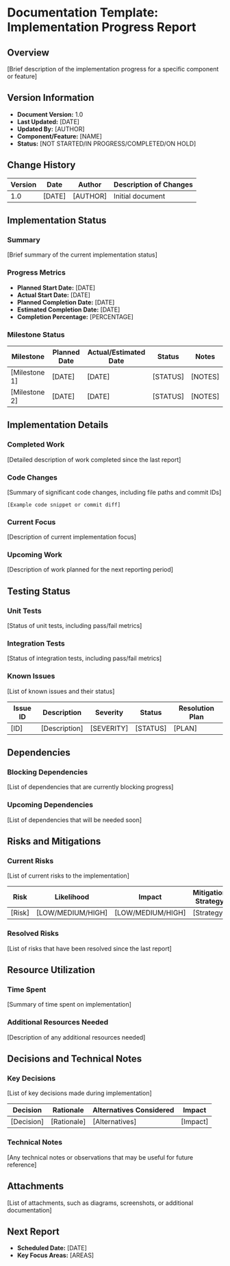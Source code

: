 # Documentation Template: Implementation Progress Report

## Overview
[Brief description of the implementation progress for a specific component or feature]

## Version Information
- **Document Version:** 1.0
- **Last Updated:** [DATE]
- **Updated By:** [AUTHOR]
- **Component/Feature:** [NAME]
- **Status:** [NOT STARTED/IN PROGRESS/COMPLETED/ON HOLD]

## Change History
| Version | Date | Author | Description of Changes |
|---------|------|--------|------------------------|
| 1.0 | [DATE] | [AUTHOR] | Initial document |

## Implementation Status

### Summary
[Brief summary of the current implementation status]

### Progress Metrics
- **Planned Start Date:** [DATE]
- **Actual Start Date:** [DATE]
- **Planned Completion Date:** [DATE]
- **Estimated Completion Date:** [DATE]
- **Completion Percentage:** [PERCENTAGE]

### Milestone Status
| Milestone | Planned Date | Actual/Estimated Date | Status | Notes |
|-----------|--------------|----------------------|--------|-------|
| [Milestone 1] | [DATE] | [DATE] | [STATUS] | [NOTES] |
| [Milestone 2] | [DATE] | [DATE] | [STATUS] | [NOTES] |

## Implementation Details

### Completed Work
[Detailed description of work completed since the last report]

### Code Changes
[Summary of significant code changes, including file paths and commit IDs]

```
[Example code snippet or commit diff]
```

### Current Focus
[Description of current implementation focus]

### Upcoming Work
[Description of work planned for the next reporting period]

## Testing Status

### Unit Tests
[Status of unit tests, including pass/fail metrics]

### Integration Tests
[Status of integration tests, including pass/fail metrics]

### Known Issues
[List of known issues and their status]

| Issue ID | Description | Severity | Status | Resolution Plan |
|----------|-------------|----------|--------|-----------------|
| [ID] | [Description] | [SEVERITY] | [STATUS] | [PLAN] |

## Dependencies

### Blocking Dependencies
[List of dependencies that are currently blocking progress]

### Upcoming Dependencies
[List of dependencies that will be needed soon]

## Risks and Mitigations

### Current Risks
[List of current risks to the implementation]

| Risk | Likelihood | Impact | Mitigation Strategy |
|------|------------|--------|---------------------|
| [Risk] | [LOW/MEDIUM/HIGH] | [LOW/MEDIUM/HIGH] | [Strategy] |

### Resolved Risks
[List of risks that have been resolved since the last report]

## Resource Utilization

### Time Spent
[Summary of time spent on implementation]

### Additional Resources Needed
[Description of any additional resources needed]

## Decisions and Technical Notes

### Key Decisions
[List of key decisions made during implementation]

| Decision | Rationale | Alternatives Considered | Impact |
|----------|-----------|-------------------------|--------|
| [Decision] | [Rationale] | [Alternatives] | [Impact] |

### Technical Notes
[Any technical notes or observations that may be useful for future reference]

## Attachments
[List of attachments, such as diagrams, screenshots, or additional documentation]

## Next Report
- **Scheduled Date:** [DATE]
- **Key Focus Areas:** [AREAS]
